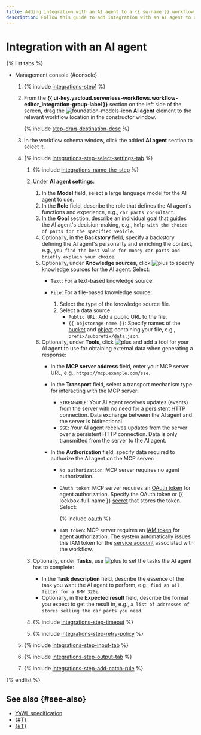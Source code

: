 ```yaml
---
title: Adding integration with an AI agent to a {{ sw-name }} workflow
description: Follow this guide to add integration with an AI agent to a {{ sw-full-name }} workflow using the workflow step constructor.
---
```


# Integration with an AI agent

{% list tabs %}

- Management console {#console}

  1. {% include [integrations-step1](../../../../_includes/serverless-integrations/workflows-constructor/integrations-step1.md) %} 
  1. From the **{{ ui-key.yacloud.serverless-workflows.workflow-editor_integration-group-label }}** section on the left side of the screen, drag the ![foundation-models-icon](../../../../_assets/foundation-models-icon.svg) **AI agent** element to the relevant workflow location in the constructor window.

      {% include [step-drag-destination-desc](../../../../_includes/serverless-integrations/workflows-constructor/step-drag-destination-desc.md) %}
  1. In the workflow schema window, click the added **AI agent** section to select it.
  1. {% include [integrations-step-select-settings-tab](../../../../_includes/serverless-integrations/workflows-constructor/integrations-step-select-settings-tab.md) %}

      1. {% include [integrations-name-the-step](../../../../_includes/serverless-integrations/workflows-constructor/integrations-name-the-step.md) %}
      1. Under **AI agent settings**:

          1. In the **Model** field, select a large language model for the AI agent to use.
          1. In the **Role** field, describe the role that defines the AI agent's functions and experience, e.g., `car parts consultant`.
          1. In the **Goal** section, describe an individual goal that guides the AI agent's decision-making, e.g., `help with the choice of parts for the specified vehicle`.
          1. Optionally, in the **Backstory** field, specify a backstory defining the AI agent's personality and enriching the context, e.g., `you find the best value for money car parts and briefly explain your choice`.
          1. Optionally, under **Knowledge sources**, click ![plus](../../../../_assets/console-icons/plus.svg) to specify knowledge sources for the AI agent. Select:
              * `Text`: For a text-based knowledge source.
              * `File`: For a file-based knowledge source:

                  1. Select the type of the knowledge source file.
                  1. Select a data source:
                      * `Public URL`: Add a public URL to the file.
                      * `{{ objstorage-name }}`: Specify names of the [bucket](../../../../storage/concepts/bucket.md) and [object](../../../../storage/concepts/object.md) containing your file, e.g., `prefix/subprefix/data.json`.
          1. Optionally, under **Tools**, click ![plus](../../../../_assets/console-icons/plus.svg) and add a tool for your AI ​agent to use for obtaining external data when generating a response:
              * In the **MCP server address** field, enter your MCP server URL, e.g., `https://mcp.example.com/sse`.
              * In the **Transport** field, select a transport mechanism type for interacting with the MCP server:

                  * `STREAMABLE`: Your AI ​agent receives updates (events) from the server with no need for a persistent HTTP connection. Data exchange between the AI ​agent and the server is bidirectional.
                  * `SSE`: Your AI ​agent receives updates from the server over a persistent HTTP connection. Data is only transmitted from the server to the AI ​agent.
              * In the **Authorization** field, specify data required to authorize the AI agent on the MCP server:

                  * `No authorization`: MCP server requires no agent authorization.
                  * `OAuth token`: MCP server requires an [OAuth token](../../../../iam/concepts/authorization/oauth-token.md) for agent authorization. Specify the OAuth token or {{ lockbox-full-name }} [secret](../../../../lockbox/concepts/secret.md) that stores the token. Select:

                      {% include [oauth](../../../../_includes/serverless-integrations/workflows-constructor/oauth.md) %}

                  * `IAM token`: MCP server requires an [IAM token](../../../../iam/concepts/authorization/iam-token.md) for agent authorization. The system automatically issues this IAM token for the [service account](../../../../iam/concepts/users/service-accounts.md) associated with the workflow.

      1. Optionally, under **Tasks**, use ![plus](../../../../_assets/console-icons/plus.svg) to set the tasks the AI agent has to complete:

          * In the **Task description** field, describe the essence of the task you want the AI agent to perform, e.g., `find an oil filter for a BMW 320i`.
          * Optionally, in the **Expected result** field, describe the format you expect to get the result in, e.g., `a list of addresses of stores selling the car parts you need`.

      1. {% include [integrations-step-timeout](../../../../_includes/serverless-integrations/workflows-constructor/integrations-step-timeout.md) %}
      1. {% include [integrations-step-retry-policy](../../../../_includes/serverless-integrations/workflows-constructor/integrations-step-retry-policy.md) %}
  1. {% include [integrations-step-input-tab](../../../../_includes/serverless-integrations/workflows-constructor/integrations-step-input-tab.md) %}
  1. {% include [integrations-step-output-tab](../../../../_includes/serverless-integrations/workflows-constructor/integrations-step-output-tab.md) %}
  1. {% include [integrations-step-add-catch-rule](../../../../_includes/serverless-integrations/workflows-constructor/integrations-step-add-catch-rule.md) %}

{% endlist %}

## See also {#see-also}

* [YaWL specification](../../../concepts/workflows/yawl/integration/aiagent.md)
* [{#T}](../workflow/create-constructor.md)
* [{#T}](../workflow/update.md)
